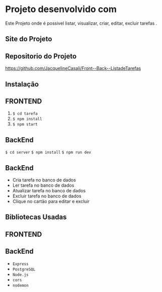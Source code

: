 # Projeto desenvolvido com

Este Projeto onde é possivel listar, visualizar, criar, editar, excluir tarefas .

 <!-- <p align="center">
  <img src="./pet/public/2023-06-15_205112.jpg" width="600px">
</p> -->

  <!-- <iframe width="560" height="315" src="./pet/public/Video_2023-06-15_210440.gif" frameborder="0" allow="accelerometer; autoplay; encrypted-media; gyroscope; picture-in-picture" allowfullscreen></iframe> -->

## Site do Projeto



## Repositorio do Projeto

https://github.com/JacquelineCasali/Front--Back--ListadeTarefas

## Instalação

## FRONTEND

1. `$ cd tarefa`
2. `$ npm install`
3. `$ npm start`

## BackEnd

`$ cd server`
`$ npm install`
`$ npm run dev`

## BackEnd

- Cria tarefa no banco de dados
- Ler tarefa no banco de dados
- Atualizar tarefa no banco de dados
- Excluir tarefa no banco de dados
- Clique no cartão para editar e excluir

## Bibliotecas Usadas

## FRONTEND



## BackEnd

- `Express`
- `PostgreSQL`
- `Node.js`
- `cors `
- `nodemon`
